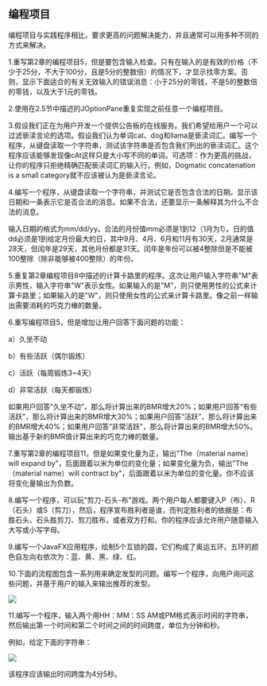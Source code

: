    

## 编程项目

编程项目与实践程序相比，要求更高的问题解决能力，并且通常可以用多种不同的方式来解决。

1.重写第2章的编程项目5，但是要包含输入检查。只有在输入的是有效的价格（不少于25分，不大于100分，且是5分的整数倍）的情况下，才显示找零方案。否则，显示下面适合的有关无效输入的错误消息：小于25分的零钱，不是5的整数倍的零钱，以及大于1元的零钱。

2.使用在2.5节中描述的JOptionPane重复实现之前任意一个编程项目。

3.假设我们正在为用户开发一个提供公告板的在线服务。我们希望给用户一个可以过滤亵渎言论的选项。假设我们认为单词cat、dog和llama是亵渎词汇。编写一个程序，从键盘读取一个字符串，测试该字符串是否包含我们列出的亵渎词汇。这个程序应该能够发现像cAt这样只是大小写不同的单词。可选项：作为更高的挑战，让你的程序只拒绝精确匹配亵渎词汇的输入行。例如，Dogmatic concatenation is a small category就不应该被认为是亵渎言论。

4.编写一个程序，从键盘读取一个字符串，并测试它是否包含合法的日期。显示该日期和一条表示它是否合法的消息。如果不合法，还要显示一条解释其为什么不合法的消息。

输入日期的格式为mm/dd/yy。合法的月份值mm必须是1到12（1月为1）。日的值dd必须是1到给定月份最大的日，其中9月、4月、6月和11月有30天，2月通常是28天，但闰年是29天，其他月份都是31天。闰年是年份可以被4整除但是不能被100整除（除非能够被400整除）的年份。

5.重复第2章编程项目8中描述的计算卡路里的程序。这次让用户输入字符串"M"表示男性，输入字符串"W"表示女性。如果输入的是"M"，则只使用男性的公式来计算卡路里；如果输入的是"W"，则只使用女性的公式来计算卡路里。像之前一样输出需要消耗的巧克力棒的数量。

6.重写编程项目5，但是增加让用户回答下面问题的功能：

a）久坐不动

b）有些活跃（偶尔锻炼）

c）活跃（每周锻炼3~4天）

d）非常活跃（每天都锻炼）

如果用户回答“久坐不动”，那么将计算出来的BMR增大20%；如果用户回答“有些活跃”，那么将计算出来的BMR增大30%；如果用户回答“活跃”，那么将计算出来的BMR增大40%；如果用户回答“非常活跃”，那么将计算出来的BMR增大50%。输出基于新的BMR值计算出来的巧克力棒的数量。

7.重写第2章的编程项目11，但是如果变化量为正，输出"The（material name）will expand by"，后面跟着以米为单位的变化量；如果变化量为负，输出"The（material name）will contract by"，后面跟着以米为单位的变化量。你不应该将变化量输出为负数。

8.编写一个程序，可以玩“剪刀-石头-布”游戏。两个用户每人都要键入P（布）、R（石头）或S（剪刀），然后，程序宣布胜利者是谁，而判定胜利者的依据是：布胜石头、石头胜剪刀、剪刀胜布，或者双方打和。你的程序应该允许用户随意输入大写或小写字母。

9.编写一个JavaFX应用程序，绘制5个互锁的圆，它们构成了奥运五环。五环的颜色自左向右依次为：蓝、黄、黑、绿、红。

10.下面的流程图包含一系列用来确定发型的问题。编写一个程序，向用户询问这些问题，并基于用户的输入来输出推荐的发型。

![](0-Assets/Epubook/程序员编程语言经典合集（计算机科学丛书5册套装），javapython编程语言含经典教材龙书《编译原理》%20(Bruce%20Eckel%20%20Alfred%20V.%20Aho%20%20Monica%20S.%20Lam%20etc.)%20(Z-Library)/images/image09928.jpeg)

11.编写一个程序，输入两个用HH：MM：SS AM或PM格式表示时间的字符串，然后输出第一个时间和第二个时间之间的时间跨度，单位为分钟和秒。

例如，给定下面的字符串：

![](../Images/image09929.gif)

该程序应该输出时间跨度为4分5秒。